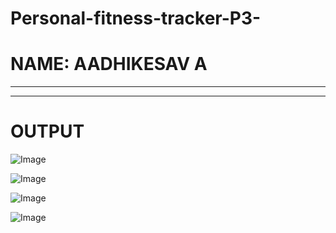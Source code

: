 # Personal-fitness-tracker-P3-

# **NAME:** AADHIKESAV A

---
---
# **OUTPUT**
![Image](https://github.com/user-attachments/assets/e0ba5b1f-c9f2-41a3-8aaa-2a98c20fdc50)

![Image](https://github.com/user-attachments/assets/5e1e1401-d67f-4991-826c-249614b9f1dd)

![Image](https://github.com/user-attachments/assets/9f946742-3fda-4ad0-a9a5-5ebd061a1240)

![Image](https://github.com/user-attachments/assets/bf57019c-f581-47d1-b79c-27748243a13a)
